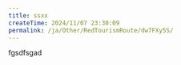 ```yaml
---
title: ssxx
createTime: 2024/11/07 23:30:09
permalink: /ja/Other/RedTourismRoute/dw7FXy5S/
---
```

fgsdfsgad 